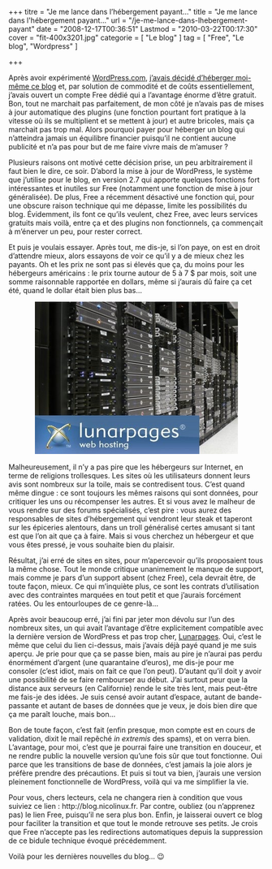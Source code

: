 +++
titre = "Je me lance dans l&rsquo;hébergement payant&#8230;"
title = "Je me lance dans l'hébergement payant&#8230;"
url = "/je-me-lance-dans-lhebergement-payant"
date = "2008-12-17T00:36:51"
Lastmod = "2010-03-22T00:17:30"
cover = "fit-400x3201.jpg"
categorie = [ "Le blog" ]
tag = [ "Free", "Le blog", "Wordpress" ]

+++

<p>Après avoir expérimenté <a href="http://wordpress.com/">WordPress.com</a>, <a href="http://voiretmanger.fr/2008/07/28/wordpresscom-cest-bien-heberger-son-blog-cest-mieux/">j&rsquo;avais décidé d&rsquo;héberger moi-même ce blog</a> et, par solution de commodité et de coûts essentiellement, j&rsquo;avais ouvert un compte Free dédié qui a l&rsquo;avantage énorme d&rsquo;être gratuit. Bon, tout ne marchait pas parfaitement, de mon côté je n&rsquo;avais pas de mises à jour automatique des plugins (une fonction pourtant fort pratique à la vitesse où ils se multiplient et se mettent à jour) et autre bricoles, mais ça marchait pas trop mal. Alors pourquoi payer pour héberger un blog qui n&rsquo;atteindra jamais un équilibre financier puisqu&rsquo;il ne contient aucune publicité et n&rsquo;a pas pour but de me faire vivre mais de m&rsquo;amuser ?</p>
<p>Plusieurs raisons ont motivé cette décision prise, un peu arbitrairement il faut bien le dire, ce soir. D&rsquo;abord la mise à jour de WordPress, le système que j&rsquo;utilise pour le blog, en version 2.7 qui apporte quelques fonctions fort intéressantes et inutiles sur Free (notamment une fonction de mise à jour généralisée). De plus, Free a récemment désactivé une fonction qui, pour une obscure raison technique qui me dépasse, limite les possibilités du blog. Évidemment, ils font ce qu&rsquo;ils veulent, chez Free, avec leurs services gratuits mais voilà, entre ça et des plugins non fonctionnels, ça commençait à m&rsquo;énerver un peu, pour rester correct.</p>
<p>Et puis je voulais essayer. Après tout, me dis-je, si l&rsquo;on paye, on est en droit d&rsquo;attendre mieux, alors essayons de voir ce qu&rsquo;il y a de mieux chez les payants. Oh et les prix ne sont pas si élevés que ça, du moins pour les hébergeurs américains : le prix tourne autour de 5 à 7 $ par mois, soit une somme raisonnable rapportée en dollars, même si j&rsquo;aurais dû faire ça cet été, quand le dollar était bien plus bas&#8230;</p>
<p style="text-align: center;"><img class="alignnone size-full wp-image-988" title="fit-400x320" src="fit-400x320.jpg" alt="" width="400" height="300" /></p>
<p>
<p>Malheureusement, il n&rsquo;y a pas pire que les hébergeurs sur Internet, en terme de religions trollesques. Les sites où les utilisateurs donnent leurs avis sont nombreux sur la toile, mais se contredisent tous. C&rsquo;est quand même dingue : ce sont toujours les mêmes raisons qui sont données, pour critiquer les uns ou récompenser les autres. Et si vous avez le malheur de vous rendre sur des forums spécialisés, c&rsquo;est pire : vous aurez des responsables de sites d&rsquo;hébergement qui vendront leur steak et taperont sur les épiceries alentours, dans un troll généralisé certes amusant si tant est que l&rsquo;on ait que ça à faire. Mais si vous cherchez un hébergeur et que vous êtes pressé, je vous souhaite bien du plaisir.</p>
<p>Résultat, j&rsquo;ai erré de sites en sites, pour m&rsquo;apercevoir qu&rsquo;ils proposaient tous la même chose. Tout le monde critique unanimement le manque de support, mais comme je pars d&rsquo;un support absent (chez Free), cela devrait être, de toute façon, mieux. Ce qui m&rsquo;inquiète plus, ce sont les contrats d&rsquo;utilisation avec des contraintes marquées en tout petit et que j&rsquo;aurais forcément ratées. Ou les entourloupes de ce genre-là&#8230;</p>
<p>Après avoir beaucoup erré, j&rsquo;ai fini par jeter mon dévolu sur l&rsquo;un des nombreux sites, un qui avait l&rsquo;avantage d&rsquo;être explicitement compatible avec la dernière version de WordPress et pas trop cher, <a href="http://www.lunarpages.com/">Lunarpages</a>. Oui, c&rsquo;est le même que celui du lien ci-dessus, mais j&rsquo;avais déjà payé quand je me suis aperçu. Je prie pour que ça se passe bien, mais au pire je n&rsquo;aurai pas perdu énormément d&rsquo;argent (une quarantaine d&rsquo;euros), me dis-je pour me consoler (c&rsquo;est idiot, mais on fait ce que l&rsquo;on peut). D&rsquo;autant qu&rsquo;il doit y avoir une possibilité de se faire rembourser au début. J&rsquo;ai surtout peur que la distance aux serveurs (en Californie) rende le site très lent, mais peut-être me fais-je des idées. Je suis censé avoir autant d&rsquo;espace, autant de bande-passante et autant de bases de données que je veux, je dois bien dire que ça me paraît louche, mais bon&#8230;</p>
<p>
<p>Bon de toute façon, c&rsquo;est fait (enfin presque, mon compte est en cours de validation, dixit le mail repêché <em>in extremis</em> des spams), et on verra bien. L&rsquo;avantage, pour moi, c&rsquo;est que je pourrai faire une transition en douceur, et ne rendre public la nouvelle version qu&rsquo;une fois sûr que tout fonctionne. Oui parce que les transitions de base de données, c&rsquo;est jamais la joie alors je préfère prendre des précautions. Et puis si tout va bien, j&rsquo;aurais une version pleinement fonctionnelle de WordPress, voilà qui va me simplifier la vie.</p>
<p>Pour vous, chers lecteurs, cela ne changera rien à condition que vous suiviez ce lien : http://blog.nicolinux.fr. Par contre, oubliez (ou n&rsquo;apprenez pas) le lien Free, puisqu&rsquo;il ne sera plus bon. Enfin, je laisserai ouvert ce blog pour faciliter la transition et que tout le monde retrouve ses petits. Je crois que Free n&rsquo;accepte pas les redirections automatiques depuis la suppression de ce bidule technique évoqué précédemment.</p>
<p>Voilà pour les dernières nouvelles du blog&#8230; 😉</p>

